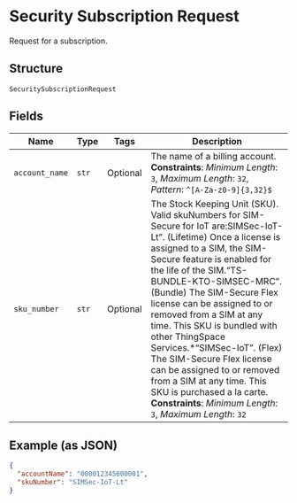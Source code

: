 
# Security Subscription Request

Request for a subscription.

## Structure

`SecuritySubscriptionRequest`

## Fields

| Name | Type | Tags | Description |
|  --- | --- | --- | --- |
| `account_name` | `str` | Optional | The name of a billing account.<br>**Constraints**: *Minimum Length*: `3`, *Maximum Length*: `32`, *Pattern*: `^[A-Za-z0-9]{3,32}$` |
| `sku_number` | `str` | Optional | The Stock Keeping Unit (SKU). Valid skuNumbers for SIM-Secure for IoT are:SIMSec-IoT-Lt”. (Lifetime) Once a license is assigned to a SIM, the SIM-Secure feature is enabled for the life of the SIM.“TS-BUNDLE-KTO-SIMSEC-MRC”. (Bundle) The SIM-Secure Flex license can be assigned to or removed from a SIM at any time. This SKU is bundled with other ThingSpace Services.*“SIMSec-IoT”. (Flex) The SIM-Secure Flex license can be assigned to or removed from a SIM at any time. This SKU is purchased a la carte.<br>**Constraints**: *Minimum Length*: `3`, *Maximum Length*: `32` |

## Example (as JSON)

```json
{
  "accountName": "000012345600001",
  "skuNumber": "SIMSec-IoT-Lt"
}
```

